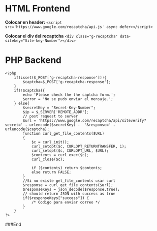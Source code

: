# HTML Frontend

**Colocar en header:**
`<script src='https://www.google.com/recaptcha/api.js' async defer></script>`

**Colocar el div del recaptcha**
`<div class="g-recaptcha" data-sitekey="Site-key-Number"></div>`

# PHP Backend

    <?php
    	if(isset($_POST['g-recaptcha-response'])){
    		$captcha=$_POST['g-recaptcha-response'];
    	}
    	if(!$captcha){
    		echo 'Please check the the captcha form.';
    		$error = 'No se pudo enviar el mensaje.'; 
    	} else{
    		$secretKey = "Secret-Key-Number";
    		$ip = $_SERVER['REMOTE_ADDR'];
    		// post request to server
    		$url = 'https://www.google.com/recaptcha/api/siteverify?secret=' . urlencode($secretKey) .  '&response=' . urlencode($captcha);
    		function curl_get_file_contents($URL)
    		{
    			$c = curl_init();
    			curl_setopt($c, CURLOPT_RETURNTRANSFER, 1);
    			curl_setopt($c, CURLOPT_URL, $URL);
    			$contents = curl_exec($c);
    			curl_close($c);
    
    			if ($contents) return $contents;
    			else return FALSE;
    		}
    		//Si no existe get_file_contents usar curl
			$response = curl_get_file_contents($url);
    		$responseKeys = json_decode($response,true);
    		// should return JSON with success as true
    		if($responseKeys["success"]) {
    			/* Codigo para enviar correo */
    		}
    	}
    ?>

###End
